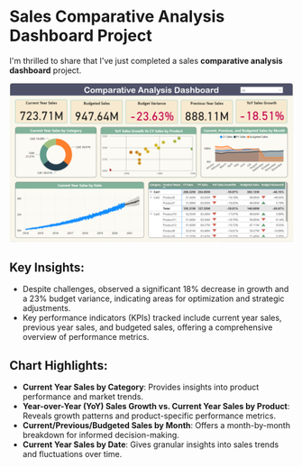 # Sales Comparative Analysis Dashboard Project

I'm thrilled to share that I've just completed a sales **comparative analysis dashboard** project.

!["Comparative Analysis Dashboard"](https://github.com/JawadGigyani/Power-BI-Projects/blob/main/Comparative%20Analysis%20Project/Dashboard%20Screenshot.png)

## Key Insights:

- Despite challenges, observed a significant 18% decrease in growth and a 23% budget variance, indicating areas for optimization and strategic adjustments.
- Key performance indicators (KPIs) tracked include current year sales, previous year sales, and budgeted sales, offering a comprehensive overview of performance metrics.

## Chart Highlights:

- **Current Year Sales by Category**: Provides insights into product performance and market trends.
- **Year-over-Year (YoY) Sales Growth vs. Current Year Sales by Product**: Reveals growth patterns and product-specific performance metrics.
- **Current/Previous/Budgeted Sales by Month**: Offers a month-by-month breakdown for informed decision-making.
- **Current Year Sales by Date**: Gives granular insights into sales trends and fluctuations over time.
